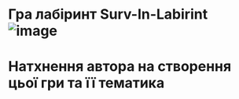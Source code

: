 # Гра лабіринт **Surv-In-Labirint** ![image](https://github.com/user-attachments/assets/611d6d26-b46e-40b3-ae09-d1b65e992328)
# Натхнення автора на створення цьої гри та її тематика
